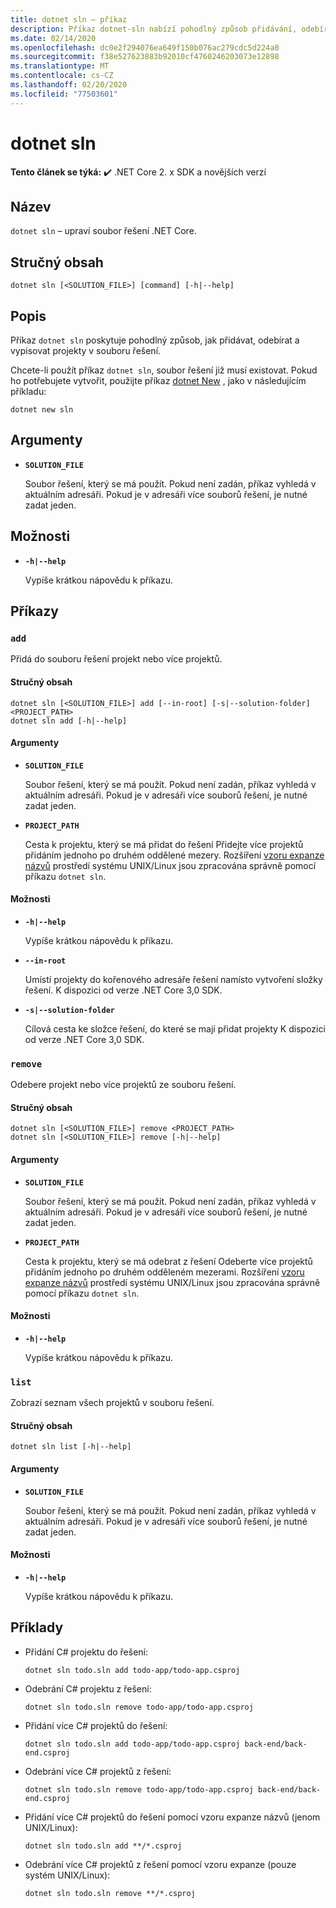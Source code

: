 ```yaml
---
title: dotnet sln – příkaz
description: Příkaz dotnet-sln nabízí pohodlný způsob přidávání, odebírání a vypsání projektů v souboru řešení.
ms.date: 02/14/2020
ms.openlocfilehash: dc0e2f294076ea649f150b076ac279cdc5d224a0
ms.sourcegitcommit: f38e527623883b92010cf4760246203073e12898
ms.translationtype: MT
ms.contentlocale: cs-CZ
ms.lasthandoff: 02/20/2020
ms.locfileid: "77503601"
---
```

# <a name="dotnet-sln"></a>dotnet sln

**Tento článek se týká:** ✔️ .NET Core 2. x SDK a novějších verzí

## <a name="name"></a>Název

`dotnet sln` – upraví soubor řešení .NET Core.

## <a name="synopsis"></a>Stručný obsah

```dotnetcli
dotnet sln [<SOLUTION_FILE>] [command] [-h|--help]
```

## <a name="description"></a>Popis

Příkaz `dotnet sln` poskytuje pohodlný způsob, jak přidávat, odebírat a vypisovat projekty v souboru řešení.

Chcete-li použít příkaz `dotnet sln`, soubor řešení již musí existovat. Pokud ho potřebujete vytvořit, použijte příkaz [dotnet New](dotnet-new.md) , jako v následujícím příkladu:

```dotnetcli
dotnet new sln
```

## <a name="arguments"></a>Argumenty

- **`SOLUTION_FILE`**

  Soubor řešení, který se má použít. Pokud není zadán, příkaz vyhledá v aktuálním adresáři. Pokud je v adresáři více souborů řešení, je nutné zadat jeden.

## <a name="options"></a>Možnosti

- **`-h|--help`**

  Vypíše krátkou nápovědu k příkazu.

## <a name="commands"></a>Příkazy

### `add`

Přidá do souboru řešení projekt nebo více projektů.

#### <a name="synopsis"></a>Stručný obsah

```dotnetcli
dotnet sln [<SOLUTION_FILE>] add [--in-root] [-s|--solution-folder] <PROJECT_PATH>
dotnet sln add [-h|--help]
```

#### <a name="arguments"></a>Argumenty

- **`SOLUTION_FILE`**

  Soubor řešení, který se má použít. Pokud není zadán, příkaz vyhledá v aktuálním adresáři. Pokud je v adresáři více souborů řešení, je nutné zadat jeden.

- **`PROJECT_PATH`**

  Cesta k projektu, který se má přidat do řešení Přidejte více projektů přidáním jednoho po druhém oddělené mezery. Rozšíření [vzoru expanze názvů](https://en.wikipedia.org/wiki/Glob_(programming)) prostředí systému UNIX/Linux jsou zpracována správně pomocí příkazu `dotnet sln`.

#### <a name="options"></a>Možnosti

- **`-h|--help`**

  Vypíše krátkou nápovědu k příkazu.

- **`--in-root`**

  Umístí projekty do kořenového adresáře řešení namísto vytvoření složky řešení. K dispozici od verze .NET Core 3,0 SDK.

- **`-s|--solution-folder`**

  Cílová cesta ke složce řešení, do které se mají přidat projekty K dispozici od verze .NET Core 3,0 SDK.

### `remove`

Odebere projekt nebo více projektů ze souboru řešení.

#### <a name="synopsis"></a>Stručný obsah

```dotnetcli
dotnet sln [<SOLUTION_FILE>] remove <PROJECT_PATH>
dotnet sln [<SOLUTION_FILE>] remove [-h|--help]
```

#### <a name="arguments"></a>Argumenty

- **`SOLUTION_FILE`**

  Soubor řešení, který se má použít. Pokud není zadán, příkaz vyhledá v aktuálním adresáři. Pokud je v adresáři více souborů řešení, je nutné zadat jeden.

- **`PROJECT_PATH`**

  Cesta k projektu, který se má odebrat z řešení Odeberte více projektů přidáním jednoho po druhém odděleném mezerami. Rozšíření [vzoru expanze názvů](https://en.wikipedia.org/wiki/Glob_(programming)) prostředí systému UNIX/Linux jsou zpracována správně pomocí příkazu `dotnet sln`.

#### <a name="options"></a>Možnosti

- **`-h|--help`**

  Vypíše krátkou nápovědu k příkazu.

### `list`

Zobrazí seznam všech projektů v souboru řešení.

#### <a name="synopsis"></a>Stručný obsah

```dotnetcli
dotnet sln list [-h|--help]
```

#### <a name="arguments"></a>Argumenty

- **`SOLUTION_FILE`**

  Soubor řešení, který se má použít. Pokud není zadán, příkaz vyhledá v aktuálním adresáři. Pokud je v adresáři více souborů řešení, je nutné zadat jeden.

#### <a name="options"></a>Možnosti

- **`-h|--help`**

  Vypíše krátkou nápovědu k příkazu.

## <a name="examples"></a>Příklady

- Přidání C# projektu do řešení:

  ```dotnetcli
  dotnet sln todo.sln add todo-app/todo-app.csproj
  ```

- Odebrání C# projektu z řešení:

  ```dotnetcli
  dotnet sln todo.sln remove todo-app/todo-app.csproj
  ```

- Přidání více C# projektů do řešení:

  ```dotnetcli
  dotnet sln todo.sln add todo-app/todo-app.csproj back-end/back-end.csproj
  ```

- Odebrání více C# projektů z řešení:

  ```dotnetcli
  dotnet sln todo.sln remove todo-app/todo-app.csproj back-end/back-end.csproj
  ```

- Přidání více C# projektů do řešení pomocí vzoru expanze názvů (jenom UNIX/Linux):

  ```dotnetcli
  dotnet sln todo.sln add **/*.csproj
  ```

- Odebrání více C# projektů z řešení pomocí vzoru expanze (pouze systém UNIX/Linux):

  ```dotnetcli
  dotnet sln todo.sln remove **/*.csproj
  ```
